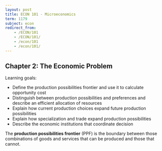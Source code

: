 ```yaml
---
layout: post
title: ECON 101 - Microeconomics
term: 1179
subject: econ
redirect_from:
    - /ECON/101
    - /ECON/101/
    - /econ/101
    - /econ/101/
---
```


## Chapter 2: The Economic Problem

Learning goals:
- Define the production possibilities frontier and use it to calculate opportunity cost
- Distinguish between production possibilities and preferences and describe an efficient allocation of resources
- Explain how current production choices expand future production possibilities
- Explain how specialization and trade expand production possibilities
- Describe the economic institutions that coordinate decision

The **production possibilities frontier** (PPF) is the boundary between those combinations of goods and services that can be produced and those that cannot.

